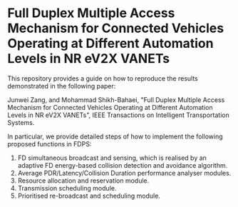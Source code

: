 # Full Duplex Multiple Access Mechanism for Connected Vehicles Operating at Different Automation Levels in NR eV2X VANETs

This repository provides a guide on how to reproduce the results demonstrated in the following paper:

Junwei Zang, and Mohammad Shikh-Bahaei, 
"Full Duplex Multiple Access Mechanism for Connected Vehicles Operating at Different Automation Levels in NR eV2X VANETs", 
IEEE Transactions on Intelligent Transportation Systems.

In particular, we provide detailed steps of how to implement the following proposed functions in FDPS:

1. FD simultaneous broadcast and sensing, which is realised by an adaptive FD energy-based collision detection and avoidance algorithm.
2. Average PDR/Latency/Collision Duration performance analyser modules.
3. Resource allocation and reservation module.
4. Transmission scheduling module.
5. Prioritised re-broadcast and scheduling module.
